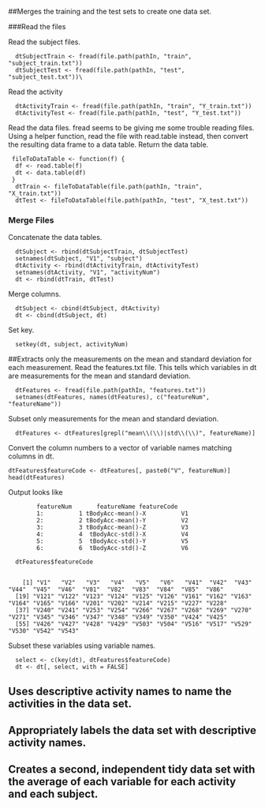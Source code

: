 ##Merges the training and the test sets to create one data set.

###Read the files

Read the subject files.

      dtSubjectTrain <- fread(file.path(pathIn, "train", "subject_train.txt"))
      dtSubjectTest <- fread(file.path(pathIn, "test", "subject_test.txt"))\
Read the activity 

      dtActivityTrain <- fread(file.path(pathIn, "train", "Y_train.txt"))
      dtActivityTest <- fread(file.path(pathIn, "test", "Y_test.txt"))
      
Read the data files. fread seems to be giving me some trouble reading files. Using a helper function, read the file with 
  read.table instead, then convert the resulting data frame to a data table. Return the data table.
  
  
     fileToDataTable <- function(f) {
      df <- read.table(f)
      dt <- data.table(df)
     }
      dtTrain <- fileToDataTable(file.path(pathIn, "train", "X_train.txt"))
      dtTest <- fileToDataTable(file.path(pathIn, "test", "X_test.txt"))
  
### Merge Files
Concatenate the data tables.

      dtSubject <- rbind(dtSubjectTrain, dtSubjectTest)
      setnames(dtSubject, "V1", "subject")
      dtActivity <- rbind(dtActivityTrain, dtActivityTest)
      setnames(dtActivity, "V1", "activityNum")
      dt <- rbind(dtTrain, dtTest)
Merge columns.

      dtSubject <- cbind(dtSubject, dtActivity)
      dt <- cbind(dtSubject, dt)
Set key.  

      setkey(dt, subject, activityNum)
      
##Extracts only the measurements on the mean and standard deviation for each measurement.
Read the features.txt file. This tells which variables in dt are measurements for the mean and standard deviation.

      dtFeatures <- fread(file.path(pathIn, "features.txt"))
      setnames(dtFeatures, names(dtFeatures), c("featureNum", "featureName"))

Subset only measurements for the mean and standard deviation.

      dtFeatures <- dtFeatures[grepl("mean\\(\\)|std\\(\\)", featureName)]

Convert the column numbers to a vector of variable names matching columns in dt.

    dtFeatures$featureCode <- dtFeatures[, paste0("V", featureNum)]
    head(dtFeatures)      

Output looks like 

            featureNum       featureName featureCode
            1:          1 tBodyAcc-mean()-X          V1
            2:          2 tBodyAcc-mean()-Y          V2
            3:          3 tBodyAcc-mean()-Z          V3
            4:          4  tBodyAcc-std()-X          V4
            5:          5  tBodyAcc-std()-Y          V5
            6:          6  tBodyAcc-std()-Z          V6

      dtFeatures$featureCode
      
      
        [1] "V1"   "V2"   "V3"   "V4"   "V5"   "V6"   "V41"  "V42"  "V43"  "V44"  "V45"  "V46"  "V81"  "V82"  "V83"  "V84"  "V85"  "V86" 
      [19] "V121" "V122" "V123" "V124" "V125" "V126" "V161" "V162" "V163" "V164" "V165" "V166" "V201" "V202" "V214" "V215" "V227" "V228"
      [37] "V240" "V241" "V253" "V254" "V266" "V267" "V268" "V269" "V270" "V271" "V345" "V346" "V347" "V348" "V349" "V350" "V424" "V425"
      [55] "V426" "V427" "V428" "V429" "V503" "V504" "V516" "V517" "V529" "V530" "V542" "V543"


Subset these variables using variable names.

      select <- c(key(dt), dtFeatures$featureCode)
      dt <- dt[, select, with = FALSE]

## Uses descriptive activity names to name the activities in the data set.
## Appropriately labels the data set with descriptive activity names.
## Creates a second, independent tidy data set with the average of each variable for each activity and each subject.
